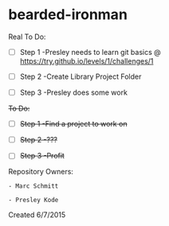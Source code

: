 # bearded-ironman

Real To Do:
- [ ] Step 1 -Presley needs to learn git basics @ https://try.github.io/levels/1/challenges/1

- [ ] Step 2 -Create Library Project Folder

- [ ] Step 3 -Presley does some work


~~To Do:~~ 
- [ ] ~~Step 1 -Find a project to work on~~

- [ ] ~~Step 2 -???~~

- [ ] ~~Step 3 -Profit~~


Repository Owners:

	- Marc Schmitt 

	- Presley Kode 

Created 6/7/2015
